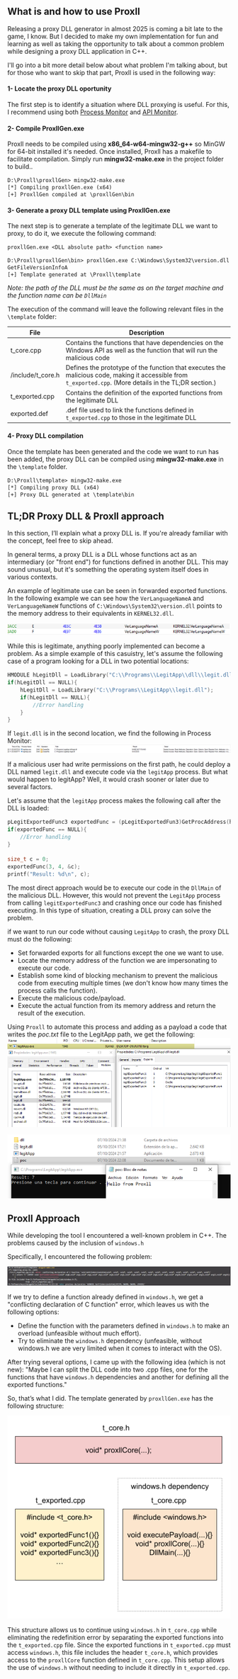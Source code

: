 ## What is and how to use Proxll
Releasing a proxy DLL generator in almost 2025 is coming a bit late to the game, I know. But I decided to make my own implementation for fun and learning as well as taking the opportunity to talk about a common problem while designing a proxy DLL application in C++.

I'll go into a bit more detail below about what problem I'm talking about, but for those who want to skip that part, Proxll is used in the following way:

#### 1- Locate the proxy DLL oportunity
The first step is to identify a situation where DLL proxying is useful. For this, I recommend using both [Process Monitor](https://learn.microsoft.com/es-es/sysinternals/downloads/procmon) and [API Monitor](http://www.rohitab.com/apimonitor).

#### 2- Compile ProxllGen.exe
Proxll needs to be compiled using **x86_64-w64-mingw32-g++** so MinGW for 64-bit installed it's needed. Once installed, Proxll has a makefile to facilitate compilation. Simply run **mingw32-make.exe** in the project folder to build..
```
D:\Proxll\proxllGen> mingw32-make.exe
[*] Compiling proxllGen.exe (x64)
[+] ProxllGen compiled at \proxllGen\bin
```

#### 3- Generate a proxy DLL template using ProxllGen.exe
The next step is to generate a template of the legitimate DLL we want to proxy, to do it, we execute the following command:
```
proxllGen.exe <DLL absolute path> <function name>
```

```
D:\Proxll\proxllGen\bin> proxllGen.exe C:\Windows\System32\version.dll GetFileVersionInfoA
[+] Template generated at \Proxll\template
```

*Note: the path of the DLL must be the same as on the target machine and the function name can be ```DllMain```*

The execution of the command will leave the following relevant files in the ```\template``` folder:

|  File                   | Description                                                                                                                                    |
| ----------------------- | ---------------------------------------------------------------------------------------------------------------------------------------------- |
| t_core.cpp              | Contains the functions that have dependencies on the Windows API as well as the function that will run the malicious code
| /include/t_core.h       | Defines the prototype of the function that executes the malicious code, making it accessible from ```t_exported.cpp```. (More details in the TL;DR section.)
| t_exported.cpp          | Contains the definition of the exported functions from the legitimate DLL 
| exported.def            | .def file used to link the functions defined in ```t_exported.cpp``` to those in the legitimate DLL 

#### 4- Proxy DLL compilation
Once the template has been generated and the code we want to run has been added, the proxy DLL can be compiled using **mingw32-make.exe** in the ```\template``` folder.

```
D:\Proxll\template> mingw32-make.exe
[*] Compiling proxy DLL (x64)
[+] Proxy DLL generated at \template\bin
```
  
## TL;DR Proxy DLL & Proxll approach
In this section, I’ll explain what a proxy DLL is. If you're already familiar with the concept, feel free to skip ahead.

In general terms, a proxy DLL is a DLL whose functions act as an intermediary (or "front end") for functions defined in another DLL. This may sound unusual, but it's something the operating system itself does in various contexts.

An example of legitimate use can be seen in forwarded exported functions. In the following example we can see how the ```VerLanguageNameA``` and ```VerLanguageNameW``` functions of ```C:\Windows\System32\version.dll``` points to the memory address to their equivalents in ```KERNEL32.dll```.

![forwardedExport](./img/forwardedExport.png)

While this is legitimate, anything poorly implemented can become a problem. As a simple example of this casuistry, let's assume the following case of a program looking for a DLL in two potential locations:
```c++
HMODULE hLegitDll = LoadLibrary("C:\\Programs\\LegitApp\\dll\\legit.dll");
if(hLegitDll == NULL){
	hLegitDll = LoadLibrary("C:\\Programs\\LegitApp\\legit.dll");
	if(hLegitDll == NULL){
		//Error handling
	}
}
```

If ```legit.dll``` is in the second location, we find the following in Process Monitor:
![procmon](./img/procmon.png)

If a malicious user had write permissions on the first path, he could deploy a DLL named ```legit.dll``` and execute code via the ```legitApp``` process. But what would happen to legitApp? Well, it would crash sooner or later due to several factors.

Let's assume that the ```legitApp``` process makes the following call after the DLL is loaded:
```c++
pLegitExportedFunc3 exportedFunc = (pLegitExportedFun3)GetProcAddress(hLegitDll, "legitExportedFunc3");
if(exportedFunc == NULL){
	//Error handling
}

size_t c = 0;
exportedFunc(3, 4, &c);
printf("Result: %d\n", c);
```

The most direct approach would be to execute our code in the ```DllMain``` of the malicious DLL. However, this would not prevent the ```LegitApp``` process from calling ```legitExportedFunc3``` and crashing once our code has finished executing. In this type of situation, creating a DLL proxy can solve the problem.

if we want to run our code without causing ```LegitApp``` to crash, the proxy DLL must do the following:
- Set forwarded exports for all functions except the one we want to use.
- Locate the memory address of the function we are impersonating to execute our code.
- Establish some kind of blocking mechanism to prevent the malicious code from executing multiple times (we don't know how many times the process calls the function).
- Execute the malicious code/payload.
- Execute the actual function from its memory address and return the result of the execution.

Using ```Proxll``` to automate this process and adding as a payload a code that writes the *poc.txt* file to the LegitApp path, we get the following:
![poc_1](./img/poc_1.png)
<p align="center">
	<img src="./img/poc_2.png"/>
</p>

## Proxll Approach
While developing the tool I encountered a well-known problem in C++. The problems caused by the inclusion of ```windows.h```

Specifically, I encountered the following problem:

![compilationError](./img/compilationError.png)


If we try to define a function already defined in ```windows.h```, we get a "conflicting declaration of C function" error, which leaves us with the following options:

- Define the function with the parameters defined in ```windows.h``` to make an overload (unfeasible without much effort).
- Try to eliminate the ```windows.h``` dependency (unfeasible, without windows.h we are very limited when it comes to interact with the OS).

After trying several options, I came up with the following idea (which is not new): "Maybe I can split the DLL code into two .cpp files, one for the functions that have ```windows.h``` dependencies and another for defining all the exported functions."

So, that’s what I did. The template generated by ```proxllGen.exe``` has the following structure:

<p align="center">
	<img src="./img/proxll.png"/>
</p>

This structure allows us to continue using ```windows.h``` in ```t_core.cpp``` while eliminating the redefinition error by separating the exported functions into the ```t_exported.cpp``` file. Since the exported functions in ```t_exported.cpp``` must access ```windows.h```, this file includes the header ```t_core.h```, which provides access to the ```proxllCore``` function defined in ```t_core.cpp```. This setup allows the use of ```windows.h``` without needing to include it directly in ```t_exported.cpp```.

